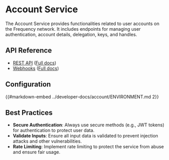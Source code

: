 # Account Service

The Account Service provides functionalities related to user accounts on the Frequency network.
It includes endpoints for managing user authentication, account details, delegation, keys, and handles.

## API Reference

- [REST API](./Api.md) (<a target="_blank" href="https://projectlibertylabs.github.io/gateway/account">Full docs</a>)
- [Webhooks](./Webhooks.md) (<a target="_blank" href="https://projectlibertylabs.github.io/gateway/account/webhooks.html">Full docs</a>)

## Configuration

{{#markdown-embed ../developer-docs/account/ENVIRONMENT.md 2}}

## Best Practices

- **Secure Authentication**: Always use secure methods (e.g., JWT tokens) for authentication to protect user data.
- **Validate Inputs**: Ensure all input data is validated to prevent injection attacks and other vulnerabilities.
- **Rate Limiting**: Implement rate limiting to protect the service from abuse and ensure fair usage.
